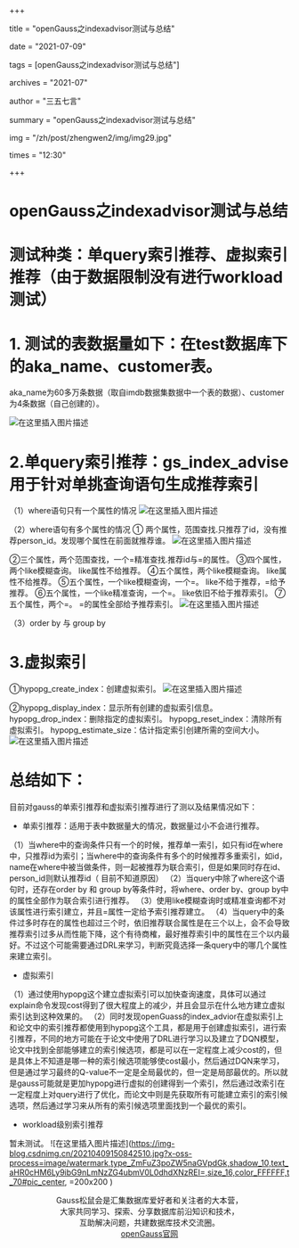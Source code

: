 ﻿+++

title = "openGauss之indexadvisor测试与总结" 

date = "2021-07-09" 

tags = [openGauss之indexadvisor测试与总结"] 

archives = "2021-07" 

author = "三五七言" 

summary = "openGauss之indexadvisor测试与总结"

img = "/zh/post/zhengwen2/img/img29.jpg" 

times = "12:30"

+++

# openGauss之indexadvisor测试与总结<a name="ZH-CN_TOPIC_0000001085018737"></a>

# 测试种类：单query索引推荐、虚拟索引推荐（由于数据限制没有进行workload测试）

# 1. 测试的表数据量如下：在test数据库下的aka_name、customer表。
aka_name为60多万条数据（取自imdb数据集数据中一个表的数据）、customer为4条数据（自己创建的）。

![在这里插入图片描述](https://img-blog.csdnimg.cn/20210702172226929.png?x-oss-process=image/watermark,type_ZmFuZ3poZW5naGVpdGk,shadow_10,text_aHR0cHM6Ly9ibG9nLmNzZG4ubmV0L0dhdXNzREI=,size_16,color_FFFFFF,t_70)

# 2.单query索引推荐：gs_index_advise 用于针对单挑查询语句生成推荐索引
（1）where语句只有一个属性的情况
 ![在这里插入图片描述](https://img-blog.csdnimg.cn/20210702172241119.png?x-oss-process=image/watermark,type_ZmFuZ3poZW5naGVpdGk,shadow_10,text_aHR0cHM6Ly9ibG9nLmNzZG4ubmV0L0dhdXNzREI=,size_16,color_FFFFFF,t_70)

（2）where语句有多个属性的情况
① 两个属性，范围查找.只推荐了id，没有推荐person_id。发现哪个属性在前面就推荐谁。
 ![在这里插入图片描述](https://img-blog.csdnimg.cn/20210702172247553.png?x-oss-process=image/watermark,type_ZmFuZ3poZW5naGVpdGk,shadow_10,text_aHR0cHM6Ly9ibG9nLmNzZG4ubmV0L0dhdXNzREI=,size_16,color_FFFFFF,t_70)

②三个属性，两个范围查找，一个=精准查找.推荐id与=的属性。
③四个属性，两个like模糊查询。 like属性不给推荐。
④五个属性，两个like模糊查询。 like属性不给推荐。
⑤五个属性，一个like模糊查询，一个=。 like不给于推荐，=给予推荐。
⑥五个属性，一个like精准查询，一个=。 like依旧不给于推荐索引。
⑦五个属性，两个=。 =的属性全部给予推荐索引。
 ![在这里插入图片描述](https://img-blog.csdnimg.cn/20210702172254508.png?x-oss-process=image/watermark,type_ZmFuZ3poZW5naGVpdGk,shadow_10,text_aHR0cHM6Ly9ibG9nLmNzZG4ubmV0L0dhdXNzREI=,size_16,color_FFFFFF,t_70)

（3）order by 与 group by

# 3.虚拟索引
①hypopg_create_index：创建虚拟索引。
 ![在这里插入图片描述](https://img-blog.csdnimg.cn/20210702172310447.png?x-oss-process=image/watermark,type_ZmFuZ3poZW5naGVpdGk,shadow_10,text_aHR0cHM6Ly9ibG9nLmNzZG4ubmV0L0dhdXNzREI=,size_16,color_FFFFFF,t_70)

②hypopg_display_index：显示所有创建的虚拟索引信息。
hypopg_drop_index：删除指定的虚拟索引。
hypopg_reset_index：清除所有虚拟索引。
hypopg_estimate_size：估计指定索引创建所需的空间大小。
![在这里插入图片描述](https://img-blog.csdnimg.cn/20210702172316460.png?x-oss-process=image/watermark,type_ZmFuZ3poZW5naGVpdGk,shadow_10,text_aHR0cHM6Ly9ibG9nLmNzZG4ubmV0L0dhdXNzREI=,size_16,color_FFFFFF,t_70)

# 总结如下：
目前对gauss的单索引推荐和虚拟索引推荐进行了测以及结果情况如下：

 - 单索引推荐：适用于表中数据量大的情况，数据量过小不会进行推荐。

（1）当where中的查询条件只有一个的时候，推荐单一索引，如只有id在where中，只推荐id为索引；当where中的查询条件有多个的时候推荐多重索引，如id，name在where中被当做条件，则一起被推荐为联合索引，但是如果同时存在id、person_id则默认推荐id（ 目前不知道原因）
（2）当query中除了where这个语句时，还存在order by 和 group by等条件时，将where、order by、group by中的属性全部作为联合索引进行推荐。
（3）使用like模糊查询时或精准查询都不对该属性进行索引建立，并且=属性一定给予索引推荐建立。
（4）当query中的条件过多时存在的属性也超过三个时，依旧推荐联合属性是在三个以上，会不会导致推荐索引过多从而性能下降，这个有待商榷，最好推荐索引中的属性在三个以内最好。不过这个可能需要通过DRL来学习，判断究竟选择一条query中的哪几个属性来建立索引。

 - 虚拟索引

（1）通过使用hypopg这个建立虚拟索引可以加快查询速度，具体可以通过explain命令发现cost得到了很大程度上的减少，并且会显示在什么地方建立虚拟索引达到这种效果的。
（2）同时发现openGuass的index_advior在虚拟索引上和论文中的索引推荐都使用到hypopg这个工具，都是用于创建虚拟索引，进行索引推荐，不同的地方可能在于论文中使用了DRL进行学习以及建立了DQN模型，论文中找到全部能够建立的索引候选项，都是可以在一定程度上减少cost的，但是具体上不知道是哪一种的索引候选项能够使cost最小，然后通过DQN来学习，但是通过学习最终的Q-value不一定是全局最优的，但一定是局部最优的。所以就是gauss可能就是更加hypopg进行虚拟的创建得到一个索引，然后通过改索引在一定程度上对query进行了优化，而论文中则是先获取所有可能建立索引的索引候选项，然后通过学习来从所有的索引候选项里面找到一个最优的索引。

 - workload级别索引推荐

暂未测试。
![在这里插入图片描述](https://img-blog.csdnimg.cn/20210409150842510.jpg?x-oss-process=image/watermark,type_ZmFuZ3poZW5naGVpdGk,shadow_10,text_aHR0cHM6Ly9ibG9nLmNzZG4ubmV0L0dhdXNzREI=,size_16,color_FFFFFF,t_70#pic_center,  =200x200 )
<center>Gauss松鼠会是汇集数据库爱好者和关注者的大本营，</center>

<center>大家共同学习、探索、分享数据库前沿知识和技术，</center>

<center>互助解决问题，共建数据库技术交流圈。</center>

<center>
<a href=https://opengauss.org>openGauss官网</a>
</center>
